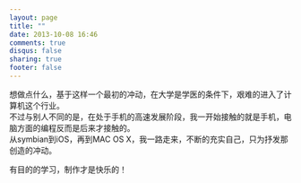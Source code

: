 ```yaml
---
layout: page
title: ""
date: 2013-10-08 16:46
comments: true
disqus: false
sharing: true
footer: false
---
```

想做点什么，基于这样一个最初的冲动，在大学是学医的条件下，艰难的进入了计算机这个行业。   
不过与别人不同的是，在处于手机的高速发展阶段，我一开始接触的就是手机，电脑方面的编程反而是后来才接触的。      
从symbian到iOS，再到MAC OS X，我一路走来，不断的充实自己，只为抒发那创造的冲动。  
 
有目的的学习，制作才是快乐的！

